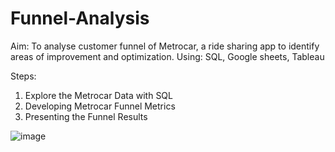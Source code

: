 # Funnel-Analysis

Aim: To analyse customer funnel of Metrocar, a ride sharing app to identify areas of improvement and optimization.
Using: SQL, Google sheets, Tableau

Steps:
1. Explore the Metrocar Data with SQL
2. Developing Metrocar Funnel Metrics
3. Presenting the Funnel Results

![image](https://github.com/harini20/Funnel-Analysis/assets/22736615/6787d926-e8f5-4d48-b8e3-e0428ea8a9e5)
